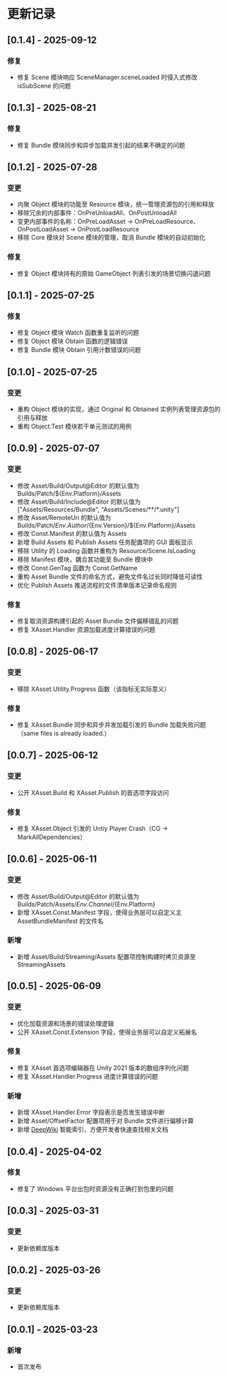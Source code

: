 # 更新记录

## [0.1.4] - 2025-09-12
### 修复
- 修复 Scene 模块响应 SceneManager.sceneLoaded 时侵入式修改 isSubScene 的问题

## [0.1.3] - 2025-08-21
### 修复
- 修复 Bundle 模块同步和异步加载并发引起的结果不确定的问题

## [0.1.2] - 2025-07-28
### 变更
- 内聚 Object 模块的功能至 Resource 模块，统一管理资源包的引用和释放
- 移除冗余的内部事件：OnPreUnloadAll、OnPostUnloadAll
- 变更内部事件的名称：OnPreLoadAsset -> OnPreLoadResource、OnPostLoadAsset -> OnPostLoadResource
- 移除 Core 模块对 Scene 模块的管理，取消 Bundle 模块的自动初始化

### 修复
- 修复 Object 模块持有的原始 GameObject 列表引发的场景切换闪退问题

## [0.1.1] - 2025-07-25
### 修复
- 修复 Object 模块 Watch 函数重复监听的问题
- 修复 Object 模块 Obtain 函数的逻辑错误
- 修复 Bundle 模块 Obtain 引用计数错误的问题

## [0.1.0] - 2025-07-25
### 变更
- 重构 Object 模块的实现，通过 Original 和 Obtained 实例列表管理资源包的引用与释放
- 重构 Object.Test 模块若干单元测试的用例

## [0.0.9] - 2025-07-07
### 变更
- 修改 Asset/Build/Output@Editor 的默认值为 Builds/Patch/${Env.Platform}/Assets
- 修改 Asset/Build/Include@Editor 的默认值为 ["Assets/Resources/Bundle", "Assets/Scenes/**/*.unity"]
- 修改 Asset/RemoteUri 的默认值为 Builds/Patch/${Env.Author}/${Env.Version}/${Env.Platform}/Assets
- 修改 Const.Manifest 的默认值为 Assets
- 新增 Build Assets 和 Publish Assets 任务配置项的 GUI 面板显示
- 移除 Utility 的 Loading 函数并重构为 Resource/Scene.IsLoading
- 移除 Manifest 模块，耦合其功能至 Bundle 模块中
- 修改 Const.GenTag 函数为 Const.GetName
- 重构 Asset Bundle 文件的命名方式，避免文件名过长同时降低可读性
- 优化 Publish Assets 推送流程的文件清单版本记录命名规则

### 修复
- 修复取消资源构建引起的 Asset Bundle 文件偏移错乱的问题
- 修复 XAsset.Handler 资源加载进度计算错误的问题

## [0.0.8] - 2025-06-17
### 变更
- 移除 XAsset.Utility.Progress 函数（该指标无实际意义）

### 修复
- 修复 XAsset.Bundle 同步和异步并发加载引发的 Bundle 加载失败问题（same files is already loaded.）

## [0.0.7] - 2025-06-12
### 变更
- 公开 XAsset.Build 和 XAsset.Publish 的首选项字段访问

### 修复
- 修复 XAsset.Object 引发的 Untiy Player Crash（CG -> MarkAllDependencies）

## [0.0.6] - 2025-06-11
### 变更
- 修改 Asset/Build/Output@Editor 的默认值为 Builds/Patch/Assets/${Env.Channel}/${Env.Platform}
- 新增 XAsset.Const.Manifest 字段，使得业务层可以自定义主 AssetBundleManifest 的文件名

### 新增
- 新增 Asset/Build/Streaming/Assets 配置项控制构建时拷贝资源至 StreamingAssets

## [0.0.5] - 2025-06-09
### 变更
- 优化加载资源和场景的错误处理逻辑
- 公开 XAsset.Const.Extension 字段，使得业务层可以自定义拓展名

### 修复
- 修复 XAsset 首选项编辑器在 Unity 2021 版本的数组序列化问题
- 修复 XAsset.Handler.Progress 进度计算错误的问题

### 新增
- 新增 XAsset.Handler.Error 字段表示是否发生错误中断
- 新增 Asset/OffsetFactor 配置项用于对 Bundle 文件进行偏移计算
- 新增 [DeepWiki](https://deepwiki.com) 智能索引，方便开发者快速查找相关文档

## [0.0.4] - 2025-04-02
### 修复
- 修复了 Windows 平台出包时资源没有正确打到包里的问题

## [0.0.3] - 2025-03-31
### 变更
- 更新依赖库版本

## [0.0.2] - 2025-03-26
### 变更
- 更新依赖库版本

## [0.0.1] - 2025-03-23
### 新增
- 首次发布
